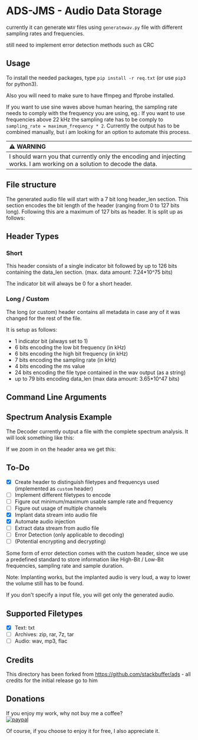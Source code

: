 # ADS-JMS - Audio Data Storage

currently it can generate `WAV` files using `generatewav.py` file with different sampling rates and frequencies.

still need to implement error detection methods such as CRC

## Usage

To install the needed packages, type `pip install -r req.txt` (or use `pip3` for python3). 

Also you will need to make sure to have ffmpeg and ffprobe installed.

If you want to use sine waves above human hearing, the sampling rate needs to comply with the frequency you are using, eg.: If you want to use frequencies above 22 kHz the sampling rate has to be comply to `sampling_rate = maximum_frequency * 2`. Currently the output has to be combined manually, but i am looking for an option to automate this process.

| :warning: WARNING          |
|:---------------------------|
| I should warn you that currently only the encoding and injecting works. I am working on a solution to decode the data.|

## File structure

The generated audio file will start with a 7 bit long header_len section. This section encodes the bit length of the header (ranging from 0 to 127 bits long). Following this are a maximum of 127 bits as header. It is split up as follows:

## Header Types

### Short

This header consists of a single indicator bit followed by up to 126 bits containing the data_len section. (max. data amount: 7.24*10^75 bits)

The indicator bit will always be 0 for a short header.


### Long / Custom

The long (or custom) header contains all metadata in case any of it was changed for the rest of the file.

It is setup as follows:

 - 1 indicator bit (always set to 1)
 - 6 bits encoding the low bit frequency (in kHz)
 - 6 bits encoding the high bit frequency (in kHz)
 - 7 bits encoding the sampling rate (in kHz)
 - 4 bits encoding the ms value
 - 24 bits encoding the file type contained in the wav output (as a string)
 - up to 79 bits encoding data_len (max data amount: 3.65*10^47 bits)

## Command Line Arguments

## Spectrum Analysis Example

The Decoder currently output a file with the complete spectrum analysis. It will look something like this:

[](./fig.png)

If we zoom in on the header area we get this:

[](./fig_zoom_header.png)

## To-Do

 - [x] Create header to distinguish filetypes and frequencys used (implemented as `custom` header)
 - [ ] Implement different filetypes to encode
 - [ ] Figure out minimum/maximum usable sample rate and frequency
 - [ ] Figure out usage of multiple channels
 - [x] Implant data stream into audio file
 - [x] Automate audio injection
 - [ ] Extract data stream from audio file
 - [ ] Error Detection (only applicable to decoding)
 - [ ] (Potential encrypting and decrypting)

Some form of error detection comes with the custom header, since we use a predefined standard to store information like High-Bit / Low-Bit frequencies, sampling rate and sample duration.

Note: Implanting works, but the implanted audio is very loud, a way to lower the volume still has to be found.

If you don't specify a input file, you will get only the generated audio.

## Supported Filetypes

 - [x] Text: txt
 - [ ] Archives: zip, rar, 7z, tar
 - [ ] Audio: wav, mp3, flac

## Credits

This directory has been forked from https://github.com/stackbuffer/ads - all credits for the initial release go to him


## Donations

If you enjoy my work, why not buy me a coffee?      
[![paypal](https://www.paypalobjects.com/en_US/DK/i/btn/btn_donateCC_LG.gif)](https://www.paypal.com/donate/?hosted_button_id=K5KVUTX6HJHXU)

Of course, if you choose to enjoy it for free, I also appreciate it.
